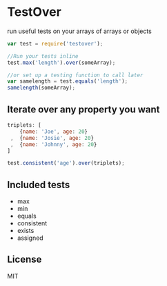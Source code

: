 
TestOver
========

run useful tests on your arrays of arrays or objects


```js
var test = require('testover');

//Run your tests inline
test.max('length').over(someArray);

//or set up a testing function to call later
var samelength = test.equals('length');
samelength(someArray);
```
## Iterate over any property you want

```js
triplets: [
    {name: 'Joe', age: 20}
 ,  {name: 'Josie', age: 20}
 ,  {name: 'Johnny', age: 20}
]

test.consistent('age').over(triplets);
```

## Included tests

- max
- min
- equals
- consistent
- exists
- assigned

## License
MIT